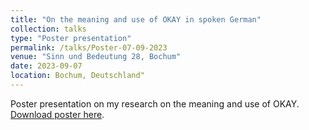 ```yaml
---
title: "On the meaning and use of OKAY in spoken German"
collection: talks
type: "Poster presentation"
permalink: /talks/Poster-07-09-2023
venue: "Sinn und Bedeutung 28, Bochum"
date: 2023-09-07
location: Bochum, Deutschland"
---
```

Poster presentation on my research on the meaning and use of OKAY. [Download poster here](https://marvin-schmitt.github.io/files/sub28_poster_final.pdf).
